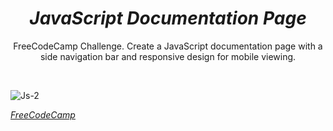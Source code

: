 <h1 align="center"><i>JavaScript Documentation Page</i></h1>


<p align="center">FreeCodeCamp Challenge. Create a JavaScript documentation page with a side navigation bar and responsive design for mobile viewing.</p>
<br>

![Js-2](https://github.com/Kingtero17/JS-DocumentationPage/assets/110305288/17384dcb-7f8b-4f9c-853a-6bb780eea697)

<a href="https://www.freecodecamp.org/"><i>FreeCodeCamp</i></a>

